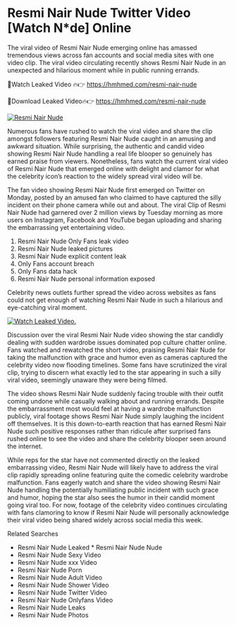 ﻿# Resmi Nair Nude Twitter Video [Watch N*de] Online

The viral video of ﻿Resmi Nair Nude emerging online has amassed tremendous views across fan accounts and social media sites with one video clip. The viral video circulating recently shows ﻿Resmi Nair Nude in an unexpected and hilarious moment while in public running errands. 

🔴Watch Leaked Video 🔥👉  https://hmhmed.com/resmi-nair-nude 

🔴Download Leaked Video🔥👉  https://hmhmed.com/resmi-nair-nude 

[![Resmi Nair Nude](https://i.imgur.com/dJHk4Zq.gif)](https://hmhmed.com/resmi-nair-nude)

Numerous fans have rushed to watch the viral video and share the clip amongst followers featuring ﻿Resmi Nair Nude caught in an amusing and awkward situation. While surprising, the authentic and candid video showing ﻿Resmi Nair Nude handling a real life blooper so genuinely has earned praise from viewers. Nonetheless, fans watch the current viral video of ﻿Resmi Nair Nude that emerged online with delight and clamor for what the celebrity icon’s reaction to the widely spread viral video will be.

The fan video showing ﻿Resmi Nair Nude first emerged on Twitter on Monday, posted by an amused fan who claimed to have captured the silly incident on their phone camera while out and about. The viral Clip of ﻿Resmi Nair Nude had garnered over 2 million views by Tuesday morning as more users on Instagram, Facebook and YouTube began uploading and sharing the embarrassing yet entertaining video. 

1. ﻿Resmi Nair Nude Only Fans leak video
2. ﻿Resmi Nair Nude leaked pictures
3. ﻿Resmi Nair Nude explicit content leak
4. Only Fans account breach
5. Only Fans data hack
6. ﻿Resmi Nair Nude personal information exposed

Celebrity news outlets further spread the video across websites as fans could not get enough of watching ﻿Resmi Nair Nude in such a hilarious and eye-catching viral moment. 

[![Watch Leaked Video.](https://miro.medium.com/v2/resize:fit:828/format:webp/1*cilzJN44JGOrTw9NJCrNHA.gif "Watch Leaked Video")](https://hmhmed.com/resmi-nair-nude)

Discussion over the viral ﻿Resmi Nair Nude video showing the star candidly dealing with sudden wardrobe issues dominated pop culture chatter online. Fans watched and rewatched the short video, praising ﻿Resmi Nair Nude for taking the malfunction with grace and humor even as cameras captured the celebrity video now flooding timelines. Some fans have scrutinized the viral clip, trying to discern what exactly led to the star appearing in such a silly viral video, seemingly unaware they were being filmed.

The video shows ﻿Resmi Nair Nude suddenly facing trouble with their outfit coming undone while casually walking about and running errands. Despite the embarrassment most would feel at having a wardrobe malfunction publicly, viral footage shows ﻿Resmi Nair Nude simply laughing the incident off themselves. It is this down-to-earth reaction that has earned ﻿Resmi Nair Nude such positive responses rather than ridicule after surprised fans rushed online to see the video and share the celebrity blooper seen around the internet.  

While reps for the star have not commented directly on the leaked embarrassing video, ﻿Resmi Nair Nude will likely have to address the viral clip rapidly spreading online featuring quite the comedic celebrity wardrobe malfunction. Fans eagerly watch and share the video showing ﻿Resmi Nair Nude handling the potentially humiliating public incident with such grace and humor, hoping the star also sees the humor in their candid moment going viral too. For now, footage of the celebrity video continues circulating with fans clamoring to know if ﻿Resmi Nair Nude will personally acknowledge their viral video being shared widely across social media this week.

Related Searches
* ﻿Resmi Nair Nude Leaked
﻿* Resmi Nair Nude Nude
* ﻿Resmi Nair Nude Sexy Video
* ﻿Resmi Nair Nude xxx Video
* ﻿Resmi Nair Nude Porn
* ﻿Resmi Nair Nude Adult Video
* ﻿Resmi Nair Nude Shower Video
* ﻿Resmi Nair Nude Twitter Video
* ﻿Resmi Nair Nude Onlyfans Video
* ﻿Resmi Nair Nude Leaks
* ﻿Resmi Nair Nude Photos